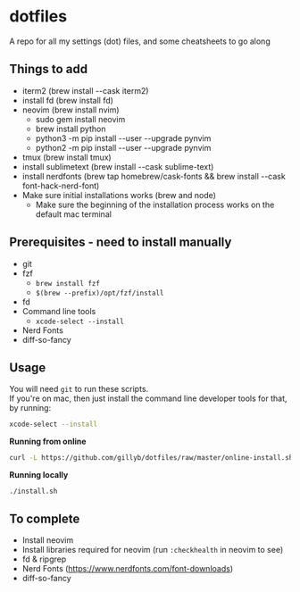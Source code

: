 # dotfiles
A repo for all my settings (dot) files, and some cheatsheets to go along


## Things to add

* iterm2 (brew install --cask iterm2)
* install fd (brew install fd)
* neovim (brew install nvim)
  * sudo gem install neovim
  * brew install python
  * python3 -m pip install --user --upgrade pynvim
  * python2 -m pip install --user --upgrade pynvim
* tmux (brew install tmux)
* install sublimetext (brew install --cask sublime-text)
* install nerdfonts (brew tap homebrew/cask-fonts && brew install --cask font-hack-nerd-font)
* Make sure initial installations works (brew and node)
  * Make sure the beginning of the installation process works on the default mac terminal

## Prerequisites - need to install manually  

* git
* fzf
  * `brew install fzf`
  * `$(brew --prefix)/opt/fzf/install`
* fd
* Command line tools
  * `xcode-select --install`
* Nerd Fonts
* diff-so-fancy

## Usage

You will need `git` to run these scripts.  
If you're on mac, then just install the command line developer tools for that, by running:
```bash
xcode-select --install
```

**Running from online**

```bash
curl -L https://github.com/gillyb/dotfiles/raw/master/online-install.sh | bash
```

**Running locally**

```
./install.sh
```


## To complete   

* Install neovim
* Install libraries required for neovim (run `:checkhealth` in neovim to see)
* fd & ripgrep
* Nerd Fonts (https://www.nerdfonts.com/font-downloads)
* diff-so-fancy
